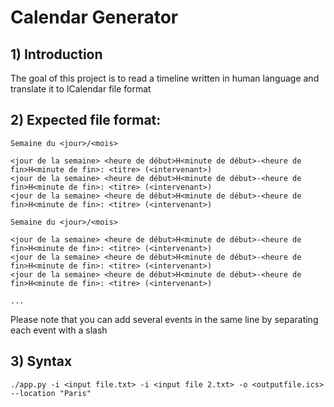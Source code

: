 # Calendar Generator

## 1) Introduction

The goal of this project is to read a timeline written in human language and translate it to ICalendar file format

## 2) Expected file format:

```
Semaine du <jour>/<mois>

<jour de la semaine> <heure de début>H<minute de début>-<heure de fin>H<minute de fin>: <titre> (<intervenant>)
<jour de la semaine> <heure de début>H<minute de début>-<heure de fin>H<minute de fin>: <titre> (<intervenant>)
<jour de la semaine> <heure de début>H<minute de début>-<heure de fin>H<minute de fin>: <titre> (<intervenant>)

Semaine du <jour>/<mois>

<jour de la semaine> <heure de début>H<minute de début>-<heure de fin>H<minute de fin>: <titre> (<intervenant>)
<jour de la semaine> <heure de début>H<minute de début>-<heure de fin>H<minute de fin>: <titre> (<intervenant>)
<jour de la semaine> <heure de début>H<minute de début>-<heure de fin>H<minute de fin>: <titre> (<intervenant>)

...
```

Please note that you can add several events in the same line by separating each event with a slash

## 3) Syntax

`./app.py -i <input file.txt> -i <input file 2.txt> -o <outputfile.ics> --location "Paris"`